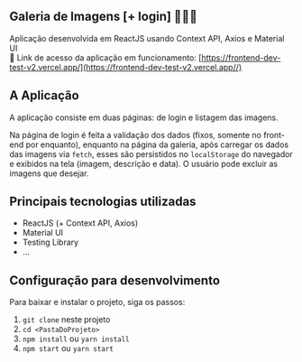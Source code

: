## Galeria de Imagens [+ login] 👨🏻‍💻

Aplicação desenvolvida em ReactJS usando Context API, Axios e Material UI\
🔗 Link de acesso da aplicação em funcionamento: [https://frontend-dev-test-v2.vercel.app/](https://frontend-dev-test-v2.vercel.app//)

## A Aplicação

A aplicação consiste em duas páginas: de login e listagem das imagens.

Na página de login é feita a validação dos dados (fixos, somente no front-end por enquanto), enquanto na página da galeria, após carregar os dados das imagens via `fetch`, esses são persistidos no `localStorage` do navegador e exibidos na tela (imagem, descrição e data). O usuário pode excluir as imagens que desejar.

## Principais tecnologias utilizadas

-   ReactJS (+ Context API, Axios)
-   Material UI
-   Testing Library
-   ...

## Configuração para desenvolvimento

Para baixar e instalar o projeto, siga os passos:

1. `git clone` neste projeto
2. `cd <PastaDoProjeto>`
3. `npm install` ou `yarn install`
4. `npm start` ou `yarn start`
